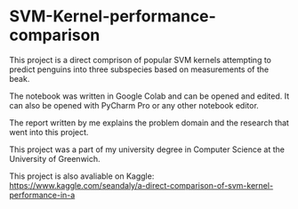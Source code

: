 # SVM-Kernel-performance-comparison

This project is a direct comprison of popular SVM kernels attempting to predict penguins into three subspecies based on measurements of the beak.

The notebook was written in Google Colab and can be opened and edited. It can also be opened with PyCharm Pro or any other notebook editor.

The report written by me explains the problem domain and the research that went into this project.

This project was a part of my university degree in Computer Science at the University of Greenwich.

This project is also avaliable on Kaggle:
https://www.kaggle.com/seandaly/a-direct-comparison-of-svm-kernel-performance-in-a

